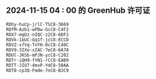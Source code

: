 ## 2024-11-15 04 : 00 的 GreenHub 许可证
```
RDhy-huCp-jrlC-TSC8-3669
RDfM-Azb1-wPDw-GcC8-C4F2
RDX7-mqOz-nIQC-z2C8-6DF2
RDVk-1bUC-Gq1f-jcC8-ECCD
RDVZ-sfVq-TnYH-0cC8-C40C
RDV9-3IXo-xIAC-7eC8-6A78
RDUl-JKSb-mPJN-ycC8-C202
RDTr-iQH9-fYN1-rCC8-EAB9
RDTT-JIO7-4mvP-YdC8-50AA
RDT8-cp3Q-Fmde-7nC8-B3C9
```
